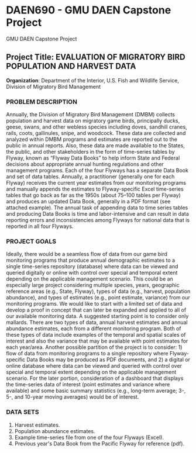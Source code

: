 # DAEN690 - GMU DAEN Capstone Project
 GMU DAEN Capstone Project

## Project Title:	EVALUATION OF MIGRATORY BIRD POPULATION AND HARVEST DATA

**Organization**:	Department of the Interior, U.S. Fish and Wildlife Service, Division of Migratory Bird Management


### PROBLEM DESCRIPTION
Annually, the Division of Migratory Bird Management (DMBM) collects population and harvest data on migratory game birds, principally ducks, geese, swans, and other webless species including doves, sandhill cranes, rails, coots, gallinules, snipe, and woodcock.  These data are collected and analyzed within DMBM programs and estimates are reported out to the public in annual reports.  Also, these data are made available to the States, the public, and other stakeholders in the form of time-series tables by Flyway, known as “Flyway Data Books” to help inform State and Federal decisions about appropriate annual hunting regulations and other management programs.  Each of the four Flyways has a separate Data Book and set of data tables.  Annually, a practitioner (generally one for each Flyway) receives the current year estimates from our monitoring programs and manually appends the estimates to Flyway-specific Excel time-series tables that go back as far as the 1950s (about 75–100 tables per Flyway) and produces an updated Data Book, generally in a PDF format (see attached example).  The annual task of appending data to time series tables and producing Data Books is time and labor-intensive and can result in data reporting errors and inconsistencies among Flyways for national data that is reported in all four Flyways.

### PROJECT GOALS
Ideally, there would be a seamless flow of data from our game bird monitoring programs that produce annual demographic estimates to a single time-series repository (database) where data can be viewed and queried digitally or online with control over special and temporal extent depending on the applicable management scenario.  This could be an especially large project considering multiple species, years, geographic reference areas (e.g., State, Flyway), types of data (e.g., harvest, population abundance), and types of estimates (e.g., point estimate, variance) from our monitoring programs.  We would like to start with a limited set of data and develop a proof in concept that can later be expanded and applied to all of our available monitoring data.  A suggested starting point is to consider only mallards.  There are two types of data, annual harvest estimates and annual abundance estimates, each from a different monitoring program.  Both of these types of data include examples of the temporal and spatial scales of interest and also the variance that may be available with point estimates for each year/area.  Another possible partition of the project is to consider: 1) flow of data from monitoring programs to a single repository where Flyway-specific Data Books may be produced as PDF documents, and 2) a digital or online database where data can be viewed and queried with control over special and temporal extent depending on the applicable management scenario.  For the later portion, consideration of a dashboard that displays the time-series data of interest (point estimates and variance where available) and some basic summary statistics (e.g., long-term average; 3-, 5-, and 10-year moving averages) would be of interest.

### DATA SETS
1.	Harvest estimates.
2.	Population abundance estimates.
3.	Example time-series file from one of the four Flyways (Excel).
4.	Previous year's Data Book from the Pacific Flyway for reference (pdf).

